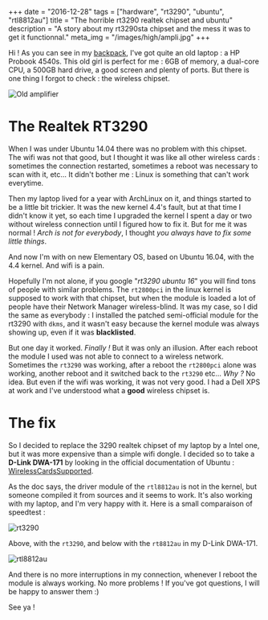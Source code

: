 +++
date = "2016-12-28"
tags = ["hardware", "rt3290", "ubuntu", "rtl8812au"]
title = "The horrible rt3290 realtek chipset and ubuntu"
description = "A story about my rt3290sta chipset and the mess it was to get it functionnal."
meta_img = "/images/high/ampli.jpg"
+++

Hi ! As you can see in my [backpack](/backpack/), I've got quite an old laptop : a HP Probook 4540s. This old girl is perfect for me : 6GB of memory, a dual-core CPU, a 500GB hard drive, a good screen and plenty of ports. But there is one thing I forgot to check : the wireless chipset.

![Old amplifier](/images/ampli.jpg)

# The Realtek RT3290

When I was under Ubuntu 14.04 there was no problem with this chipset. The wifi was not that good, but I thought it was like all other wireless cards : sometimes the connection restarted, sometimes a reboot was necessary to scan with it, etc... It didn't bother me : Linux is something that can't work everytime.

Then my laptop lived for a year with ArchLinux on it, and things started to be a little bit trickier. It was the new kernel 4.4's fault, but at that time I didn't know it yet, so each time I upgraded the kernel I spent a day or two without wireless connection until I figured how to fix it. But for me it was normal ! _Arch is not for everybody_, I thought _you always have to fix some little things_.

And now I'm with on new Elementary OS, based on Ubuntu 16.04, with the 4.4 kernel. And wifi is a pain.

Hopefully I'm not alone, if you google "_rt3290 ubuntu 16_" you will find tons of people with similar problems. The `rt2800pci` in the linux kernel is supposed to work with that chipset, but when the module is loaded a lot of people have their Network Manager wireless-blind. It was my case, so I did the same as everybody : I installed the patched semi-official module for the rt3290 with `dkms`, and it wasn't easy because the kernel module was always showing up, even if it was **blacklisted**.

But one day it worked. _Finally !_ But it was only an illusion. After each reboot the module I used was not able to connect to a wireless network. Sometimes the `rt3290` was working, after a reboot the `rt2800pci` alone was working, another reboot and it switched back to the `rt3290` etc... _Why ?_ No idea. But even if the wifi was working, it was not very good. I had a Dell XPS at work and I've understood what a **good** wireless chipset is.

# The fix

So I decided to replace the 3290 realtek chipset of my laptop by a Intel one, but it was more expensive than a simple wifi dongle. I decided so to take a **D-Link DWA-171** by looking in the official documentation of Ubuntu : [WirelessCardsSupported](https://help.ubuntu.com/community/WifiDocs/WirelessCardsSupported).

As the doc says, the driver module of the `rtl8812au` is not in the kernel, but someone compiled it from sources and it seems to work. It's also working with my laptop, and I'm very happy with it. Here is a small comparaison of speedtest :

![rt3290](/images/rt3290.png)

Above, with the `rt3290`, and below with the `rt8812au` in my D-Link DWA-171.

![rtl8812au](/images/rtl8812au.png)

And there is no more interruptions in my connection, whenever I reboot the module is always working. No more problems ! If you've got questions, I will be happy to answer them :)

See ya !
